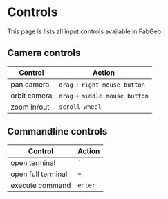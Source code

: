 # Controls

This page is lists all input controls available in FabGeo

## Camera controls

Control | Action
| ---------|------------- |
| pan camera | `drag` + `right mouse button` | 
| orbit camera | `drag` + `middle mouse button` |
| zoom in/out | `scroll wheel` | 

 ## Commandline controls

Control | Action
| ---------|------------- |
| open terminal | `´` |
| open full terminal | `=` |
| execute command |`enter` |